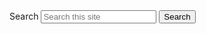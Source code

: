 <link href="/assets/css/prototype/approved/search-styled.scss" rel="stylesheet">
<form class="usa-search usa-search--small" role="search">
    <label class="usa-sr-only" for="extended-search-field-en-small">
    Search
    </label>
    <input
    class="usa-input"
    id="extended-search-field-en-small"
    type="search"
    name="search"
    placeholder="Search this site"
    />
    <button class="search__button" type="submit">
    <span class="usa-sr-only">Search</span>
    </button>
</form>